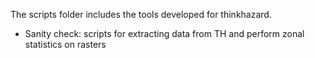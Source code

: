 The scripts folder includes the tools developed for thinkhazard.
- Sanity check: scripts for extracting data from TH and perform zonal statistics on rasters
